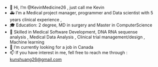 - 👋 Hi, I’m @KevinMedicine26 ,  just call me Kevin 
- 🚑 I’m a Medical project manager, programmer and Data scientist with 5 years clinical experience ,
- 🎓 Education: 2 degree, MD in surgery and Master in ComputerScience
- 👀 Skilled in Medical Software Development, DNA RNA sequense analysis , Medical Data Analysis , Clinical trial management/design , Machine learning  
- 💞️ I’m currently looking for a job in Canada       
- 📫 If you have interest in me, fell free to reach me through : kunshuang26@gmail.com

<!---
KevinMedicine26/KevinMedicine26 is a ✨ special ✨ repository because its `README.md` (this file) appears on your GitHub profile.
You can click the Preview link to take a look at your changes.
--->
